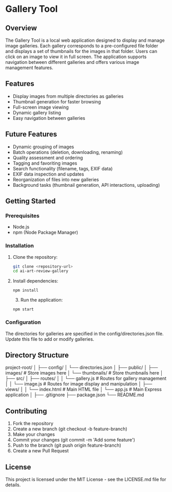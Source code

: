 # Gallery Tool

## Overview

The Gallery Tool is a local web application designed to display and manage image galleries. Each gallery corresponds to a pre-configured file folder and displays a set of thumbnails for the images in that folder. Users can click on an image to view it in full screen. The application supports navigation between different galleries and offers various image management features.

## Features

- Display images from multiple directories as galleries
- Thumbnail generation for faster browsing
- Full-screen image viewing
- Dynamic gallery listing
- Easy navigation between galleries

## Future Features

- Dynamic grouping of images
- Batch operations (deletion, downloading, renaming)
- Quality assessment and ordering
- Tagging and favoriting images
- Search functionality (filename, tags, EXIF data)
- EXIF data inspection and updates
- Reorganization of files into new galleries
- Background tasks (thumbnail generation, API interactions, uploading)

## Getting Started

### Prerequisites

- Node.js
- npm (Node Package Manager)

### Installation

1. Clone the repository:
   ```bash
   git clone <repository-url>
   cd ai-art-review-gallery
   ```
2. Install dependencies:
   ```
   npm install
   ```   
   3. Run the application:
   ```
   npm start
   ```

### Configuration

The directories for galleries are specified in the config/directories.json file. Update this file to add or modify galleries.

## Directory Structure
project-root/
│
├── config/
│   └── directories.json
│
├── public/
│   ├── images/            # Store images here
│   └── thumbnails/        # Store thumbnails here
│
├── src/
│   ├── routes/
│   │   └── gallery.js     # Routes for gallery management
│   │   └── image.js       # Routes for image display and manipulation
│   ├── views/
│   │   └── index.html     # Main HTML file
│   └── app.js             # Main Express application
│
├── .gitignore
├── package.json
└── README.md

## Contributing

   1. Fork the repository
   2. Create a new branch (git checkout -b feature-branch)
   3. Make your changes
   4. Commit your changes (git commit -m 'Add some feature')
   5. Push to the branch (git push origin feature-branch)
   6. Create a new Pull Request

## License

This project is licensed under the MIT License - see the LICENSE.md file for details.
